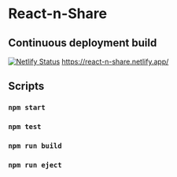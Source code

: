 # React-n-Share

## Continuous deployment build

[![Netlify Status](https://api.netlify.com/api/v1/badges/79411e84-1f01-4c85-9a8b-4fddce8bb370/deploy-status)](https://react-n-share.netlify.app/) https://react-n-share.netlify.app/




## Scripts
### `npm start`
### `npm test`
### `npm run build`
### `npm run eject`
